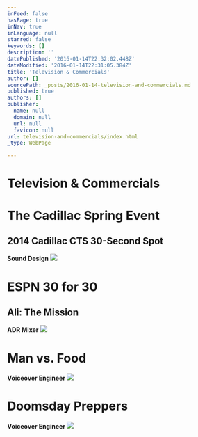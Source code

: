 ```yaml
---
inFeed: false
hasPage: true
inNav: true
inLanguage: null
starred: false
keywords: []
description: ''
datePublished: '2016-01-14T22:32:02.448Z'
dateModified: '2016-01-14T22:31:05.384Z'
title: 'Television & Commercials'
author: []
sourcePath: _posts/2016-01-14-television-and-commercials.md
published: true
authors: []
publisher:
  name: null
  domain: null
  url: null
  favicon: null
url: television-and-commercials/index.html
_type: WebPage

---
```

# Television & Commercials

# The Cadillac Spring Event

## 2014 Cadillac CTS 30-Second Spot

**Sound Design**
![](https://the-grid-user-content.s3-us-west-2.amazonaws.com/3626cc94-226c-43a5-871a-2e03590e706e.png)

# ESPN 30 for 30

## Ali: The Mission

**ADR Mixer**
![](https://the-grid-user-content.s3-us-west-2.amazonaws.com/38d9daf6-95f4-4fde-91c5-6a5e17e93c18.jpg)

# Man vs. Food

**Voiceover Engineer**
![](https://the-grid-user-content.s3-us-west-2.amazonaws.com/4ca28eed-d547-45d5-9c44-8001add1c1c7.jpg)

# Doomsday Preppers

**Voiceover Engineer**
![](https://the-grid-user-content.s3-us-west-2.amazonaws.com/929b3744-e8b1-4cc8-b37b-cfd67214f0cb.jpg)